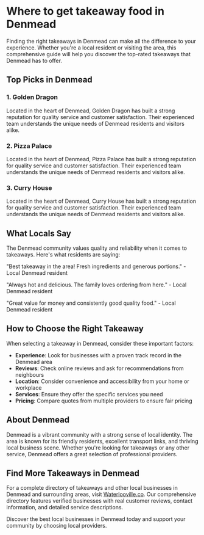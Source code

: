 # Where to get takeaway food in Denmead

Finding the right takeaways in Denmead can make all the difference to your experience. Whether you're a local resident or visiting the area, this comprehensive guide will help you discover the top-rated takeaways that Denmead has to offer.

## Top Picks in Denmead

### 1. Golden Dragon
Located in the heart of Denmead, Golden Dragon has built a strong reputation for quality service and customer satisfaction. Their experienced team understands the unique needs of Denmead residents and visitors alike.

### 2. Pizza Palace
Located in the heart of Denmead, Pizza Palace has built a strong reputation for quality service and customer satisfaction. Their experienced team understands the unique needs of Denmead residents and visitors alike.

### 3. Curry House
Located in the heart of Denmead, Curry House has built a strong reputation for quality service and customer satisfaction. Their experienced team understands the unique needs of Denmead residents and visitors alike.

## What Locals Say

The Denmead community values quality and reliability when it comes to takeaways. Here's what residents are saying:

"Best takeaway in the area! Fresh ingredients and generous portions." - Local Denmead resident

"Always hot and delicious. The family loves ordering from here." - Local Denmead resident

"Great value for money and consistently good quality food." - Local Denmead resident

## How to Choose the Right Takeaway

When selecting a takeaway in Denmead, consider these important factors:

- **Experience**: Look for businesses with a proven track record in the Denmead area
- **Reviews**: Check online reviews and ask for recommendations from neighbours
- **Location**: Consider convenience and accessibility from your home or workplace
- **Services**: Ensure they offer the specific services you need
- **Pricing**: Compare quotes from multiple providers to ensure fair pricing

## About Denmead

Denmead is a vibrant community with a strong sense of local identity. The area is known for its friendly residents, excellent transport links, and thriving local business scene. Whether you're looking for takeaways or any other service, Denmead offers a great selection of professional providers.

## Find More Takeaways in Denmead

For a complete directory of takeaways and other local businesses in Denmead and surrounding areas, visit [Waterlooville.co](https://waterlooville.co). Our comprehensive directory features verified businesses with real customer reviews, contact information, and detailed service descriptions.

Discover the best local businesses in Denmead today and support your community by choosing local providers.

